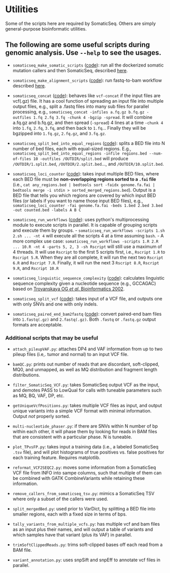 # Utilities

Some of the scripts here are required by SomaticSeq. Others are simply
general-purpose bioinformatic utilities.

## The following are some useful scripts during genomic analysis. Use `--help` to see the usages.

-   `somaticseq_make_somatic_scripts`
    ([code](dockered_pipelines/makeSomaticScripts.py)): run all the dockerized
    somatic mutation callers and then SomaticSeq, described
    [here](dockered_pipelines/README.md).

-   `somaticseq_make_alignment_scripts`
    ([code](dockered_pipelines/makeAlignmentScripts.py)): run fastq-to-bam
    workflow described [here](dockered_pipelines/README.md).

-   `somaticseq_concat` ([code](../genomic_file_parsers/concat.py)): behaves
    like `vcf-concat` if the input files are vcf(.gz) file. It has a cool
    function of spreading an input file into multiple output files, e.g., split
    a .fastq files into many sub files for parallel processing, e.g.,
    `somaticseq_concat -infiles a.fq.gz b.fq.gz -outfiles 1.fq 2.fq 3.fq -chunk 4 -bgzip -spread`.
    It will combine a.fq.gz and b.fq.gz, and then spread (`-spread`) 4 lines at
    a time `-chunk 4` into `1.fq`, `2.fq`, `3.fq`, and then back to `1.fq`...
    Finally they will be bgzipped into `1.fq.gz`, `2.fq.gz`, and `3.fq.gz`.

-   `somaticseq_split_bed_into_equal_regions`
    ([code](split_bed_into_equal_regions.py)): splits a BED file into N number
    of bed files, each with equal-sized regions. E.g.,
    `somaticseq_split_bed_into_equal_regions -infile regions.bed --num-of-files 10 -outfiles /OUTDIR/split.bed`
    will produce `/OUTDIR/1.split.bed`, `/OUTDIR/2.split.bed`..., and
    `/OUTDIR/10.split.bed`.

-   `somaticseq_loci_counter` ([code](lociCounterWithLabels.py)): takes input
    multiple BED files, where each BED file must be **non-overlapping regions
    sorted to a `.fai` file** (i.e.,
    `cat any_regions.bed | bedtools sort -faidx genome.fa.fai | bedtools merge -i stdin > sorted_merged_regions.bed`).
    Output is a BED file that tells you which regions are covered by which input
    BED files (or labels if you want to name those input BED files), e.g.,
    `somaticseq_loci_counter -fai genome.fa.fai -beds 1.bed 2.bed 3.bed -out counted.bed -labels A B C`

-   `somaticseq_run_workflows` ([code](dockered_pipelines/run_workflows.py)):
    uses python's multiprocessing module to execute scripts in parallel. It is
    capable of grouping scripts and execute them by groups. -
    `somaticseq_run_workflows -scripts 1.sh 2.sh ... -nt 4` will execute all the
    scripts 4 at a time assuming `bash`. - A more complex use case:
    `somaticseq_run_workflows -scripts 1.R 2.R ... 10.R -nt 4 -parts 5, 2, 3 -sh Rscript`
    will still use a maximum of 4 threads. It will use `Rscript` to the first 5
    scripts first, i.e., `Rscript 1.R` to `Rscript 5.R`. When they are all
    complete, it will run the next two `Rscript 6.R` and `Rscript 7.R`. Finally,
    it will run the next 3 `Rscript 8.R`, `Rscript 9.R`, and `Rscript 10.R`

-   `somaticseq_linguistic_sequence_complexity`
    ([code](linguistic_sequence_complexity.py)): calculates linguistic sequence
    complexity given a nucleotide sequence (e.g., GCCAGAC) based on
    [Troyanskaya OG _et al_. Bioinformatics 2002](https://doi.org/10.1093/bioinformatics/18.5.679).

-   `somaticseq_split_vcf` ([code](../vcf_modifier/split_vcf.py)): takes input
    of a VCF file, and outputs one with only SNVs and one with only indels.

-   `somaticseq_paired_end_bam2fastq` ([code](paired_end_bam2fastq.py)): convert
    paired-end bam files into `1.fastq(.gz)` and `2.fastq(.gz)`. Both `.fastq`
    or `.fastq.gz` output formats are acceptable.

### Additional scripts that may be useful

-   `attach_pileupVAF.py`: attaches DP4 and VAF information from up to two
    pileup files (i.e,. tumor and normal) to an input VCF file.

-   `bamQC.py`: prints out number of reads that are discordant, soft-clipped,
    MQ0, and unmapped, as well as MQ distribution and fragment length
    distributions.

-   `filter_SomaticSeq_VCF.py`: takes SomaticSeq output VCF as the input, and
    demotes PASS to LowQual for calls with tuneable parameters such as MQ, BQ,
    VAF, DP, etc.

-   `getUniqueVcfPositions.py`: takes multiple VCF files as input, and output
    unique variants into a simple VCF format with minimal information. Output
    _not_ properly sorted.

-   `multi-nucleotide_phaser.py`: if there are SNVs within N number of bp within
    each other, it will phase them by looking for reads in BAM files that are
    consistent with a particular phase. N is tuneable.

-   `plot_TPvsFP.py`: takes input a training data (i.e., a labeled SomaticSeq
    `.tsv` file), and will plot histograms of true positives vs. false positives
    for each training feature. Requires matplotlib.

-   `reformat_VCF2SEQC2.py`: moves some information from a SomaticSeq VCF file
    from INFO into sampe columns, such that multiple of them can be combined
    with GATK CombineVariants while retaining these information.
-   `remove_callers_from_somaticseq_tsv.py`: mimics a SomaticSeq TSV where only
    a subset of the callers were used.

-   `split_mergedBed.py`: used prior to VarDict, by splitting a BED file into
    smaller regions, each with a fixed size in terms of bps.

-   `tally_variants_from_multiple_vcfs.py`: has multiple vcf and bam files as an
    input plus their names, and will output a table of variants and which
    samples have that variant (plus its VAF) in parallel.

-   `trimSoftClippedReads.py`: trims soft-clipped bases off each read from a BAM
    file.

-   `variant_annotation.py`: uses snpSift and snpEff to annotate vcf files in
    parallel.
